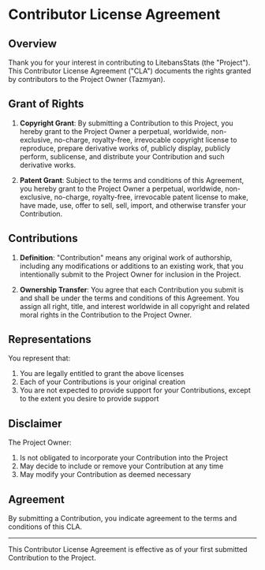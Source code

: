 # Contributor License Agreement

## Overview
Thank you for your interest in contributing to LitebansStats (the "Project"). This Contributor License Agreement ("CLA") documents the rights granted by contributors to the Project Owner (Tazmyan).

## Grant of Rights

1. **Copyright Grant**: By submitting a Contribution to this Project, you hereby grant to the Project Owner a perpetual, worldwide, non-exclusive, no-charge, royalty-free, irrevocable copyright license to reproduce, prepare derivative works of, publicly display, publicly perform, sublicense, and distribute your Contribution and such derivative works.

2. **Patent Grant**: Subject to the terms and conditions of this Agreement, you hereby grant to the Project Owner a perpetual, worldwide, non-exclusive, no-charge, royalty-free, irrevocable patent license to make, have made, use, offer to sell, sell, import, and otherwise transfer your Contribution.

## Contributions

1. **Definition**: "Contribution" means any original work of authorship, including any modifications or additions to an existing work, that you intentionally submit to the Project Owner for inclusion in the Project.

2. **Ownership Transfer**: You agree that each Contribution you submit is and shall be under the terms and conditions of this Agreement. You assign all right, title, and interest worldwide in all copyright and related moral rights in the Contribution to the Project Owner.

## Representations

You represent that:
1. You are legally entitled to grant the above licenses
2. Each of your Contributions is your original creation
3. You are not expected to provide support for your Contributions, except to the extent you desire to provide support

## Disclaimer

The Project Owner:
1. Is not obligated to incorporate your Contribution into the Project
2. May decide to include or remove your Contribution at any time
3. May modify your Contribution as deemed necessary

## Agreement

By submitting a Contribution, you indicate agreement to the terms and conditions of this CLA.

---

This Contributor License Agreement is effective as of your first submitted Contribution to the Project.